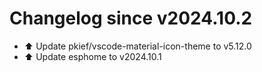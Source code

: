 # Changelog since v2024.10.2
- ⬆️ Update pkief/vscode-material-icon-theme to v5.12.0 
- ⬆️ Update esphome to v2024.10.1 
